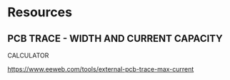# Resources

## PCB TRACE - WIDTH AND CURRENT CAPACITY

CALCULATOR

https://www.eeweb.com/tools/external-pcb-trace-max-current
